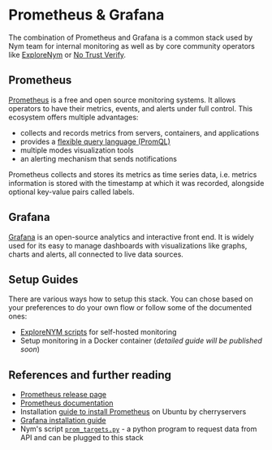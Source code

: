 # Prometheus & Grafana

The combination of Prometheus and Grafana is a common stack used by Nym team for internal monitoring as well as by core community operators like [ExploreNym](https://github.com/ExploreNYM/self-hosted-monitor) or [No Trust Verify](https://status.notrustverify.ch/d/CW3L7dVVk/nym-mixnet?orgId=1).



## Prometheus

[Prometheus](https://prometheus.io) is a free and open source monitoring systems. It allows operators to have their metrics, events, and alerts under full control. This ecosystem offers multiple advantages:

- collects and records metrics from servers, containers, and applications
- provides a [flexible query language (PromQL)](https://prometheus.io/docs/prometheus/latest/querying/basics/)
- multiple modes visualization tools
- an alerting mechanism that sends notifications

Prometheus collects and stores its metrics as time series data, i.e. metrics information is stored with the timestamp at which it was recorded, alongside optional key-value pairs called labels.

## Grafana

[Grafana](https://grafana.com/docs/grafana/latest/) is an open-source analytics and interactive front end. It is widely used for its easy to manage dashboards with visualizations like graphs, charts and alerts, all connected to live data sources.

## Setup Guides

There are various ways how to setup this stack. You can chose based on your preferences to do your own flow or follow some of the documented ones:

- [ExploreNYM scripts](explorenym-scripts.md) for self-hosted monitoring
- Setup monitoring in a Docker container (*detailed guide will be published soon*)
<!--- [Run in a Docker](docker-monitor.md) -->

## References and further reading

* [Prometheus release page](https://prometheus.io/download/)
* [Prometheus documentation](https://prometheus.io/docs/introduction/overview/)
* Installation [guide to install Prometheus](https://www.cherryservers.com/blog/install-prometheus-ubuntu) on Ubuntu by cherryservers
* [Grafana installation guide](https://grafana.com/docs/grafana/latest/setup-grafana/installation/debian/)
* Nym's script [`prom_targets.py`](https://github.com/nymtech/nym/blob/develop/scripts/prom_targets.py) - a python program to request data from API and can be plugged to this stack
